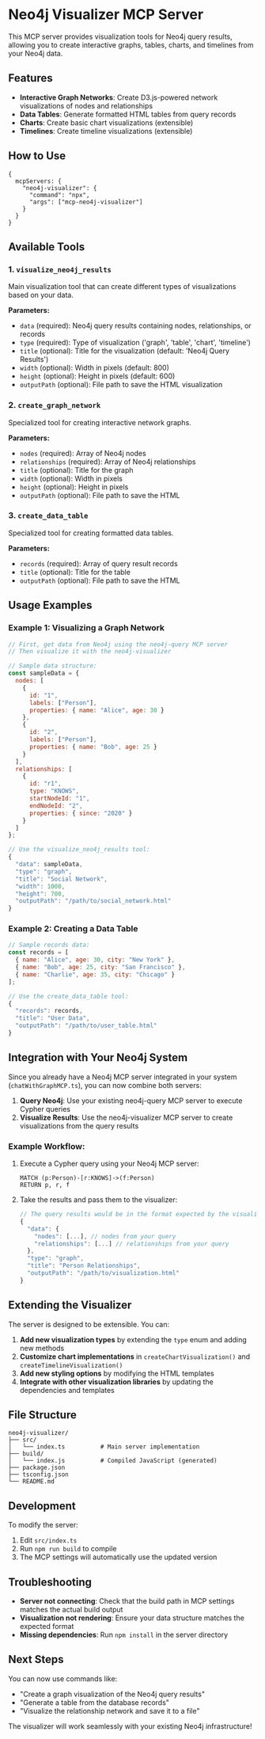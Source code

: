 # Neo4j Visualizer MCP Server

This MCP server provides visualization tools for Neo4j query results, allowing you to create interactive graphs, tables, charts, and timelines from your Neo4j data.

## Features

- **Interactive Graph Networks**: Create D3.js-powered network visualizations of nodes and relationships
- **Data Tables**: Generate formatted HTML tables from query records
- **Charts**: Create basic chart visualizations (extensible)
- **Timelines**: Create timeline visualizations (extensible)


## How to Use

```
{
  mcpServers: {
    "neo4j-visualizer": {
      "command": "npx",
      "args": ["mcp-neo4j-visualizer"]
    }
  }
}
```

## Available Tools

### 1. `visualize_neo4j_results`
Main visualization tool that can create different types of visualizations based on your data.

**Parameters:**
- `data` (required): Neo4j query results containing nodes, relationships, or records
- `type` (required): Type of visualization ('graph', 'table', 'chart', 'timeline')
- `title` (optional): Title for the visualization (default: 'Neo4j Query Results')
- `width` (optional): Width in pixels (default: 800)
- `height` (optional): Height in pixels (default: 600)
- `outputPath` (optional): File path to save the HTML visualization

### 2. `create_graph_network`
Specialized tool for creating interactive network graphs.

**Parameters:**
- `nodes` (required): Array of Neo4j nodes
- `relationships` (required): Array of Neo4j relationships
- `title` (optional): Title for the graph
- `width` (optional): Width in pixels
- `height` (optional): Height in pixels
- `outputPath` (optional): File path to save the HTML

### 3. `create_data_table`
Specialized tool for creating formatted data tables.

**Parameters:**
- `records` (required): Array of query result records
- `title` (optional): Title for the table
- `outputPath` (optional): File path to save the HTML

## Usage Examples

### Example 1: Visualizing a Graph Network

```javascript
// First, get data from Neo4j using the neo4j-query MCP server
// Then visualize it with the neo4j-visualizer

// Sample data structure:
const sampleData = {
  nodes: [
    {
      id: "1",
      labels: ["Person"],
      properties: { name: "Alice", age: 30 }
    },
    {
      id: "2", 
      labels: ["Person"],
      properties: { name: "Bob", age: 25 }
    }
  ],
  relationships: [
    {
      id: "r1",
      type: "KNOWS",
      startNodeId: "1",
      endNodeId: "2",
      properties: { since: "2020" }
    }
  ]
};

// Use the visualize_neo4j_results tool:
{
  "data": sampleData,
  "type": "graph",
  "title": "Social Network",
  "width": 1000,
  "height": 700,
  "outputPath": "/path/to/social_network.html"
}
```

### Example 2: Creating a Data Table

```javascript
// Sample records data:
const records = [
  { name: "Alice", age: 30, city: "New York" },
  { name: "Bob", age: 25, city: "San Francisco" },
  { name: "Charlie", age: 35, city: "Chicago" }
];

// Use the create_data_table tool:
{
  "records": records,
  "title": "User Data",
  "outputPath": "/path/to/user_table.html"
}
```

## Integration with Your Neo4j System

Since you already have a Neo4j MCP server integrated in your system (`chatWithGraphMCP.ts`), you can now combine both servers:

1. **Query Neo4j**: Use your existing neo4j-query MCP server to execute Cypher queries
2. **Visualize Results**: Use the neo4j-visualizer MCP server to create visualizations from the query results

### Example Workflow:

1. Execute a Cypher query using your Neo4j MCP server:
   ```cypher
   MATCH (p:Person)-[r:KNOWS]->(f:Person)
   RETURN p, r, f
   ```

2. Take the results and pass them to the visualizer:
   ```javascript
   // The query results would be in the format expected by the visualizer
   {
     "data": {
       "nodes": [...], // nodes from your query
       "relationships": [...] // relationships from your query
     },
     "type": "graph",
     "title": "Person Relationships",
     "outputPath": "/path/to/visualization.html"
   }
   ```

## Extending the Visualizer

The server is designed to be extensible. You can:

1. **Add new visualization types** by extending the `type` enum and adding new methods
2. **Customize chart implementations** in `createChartVisualization()` and `createTimelineVisualization()`
3. **Add new styling options** by modifying the HTML templates
4. **Integrate with other visualization libraries** by updating the dependencies and templates

## File Structure

```
neo4j-visualizer/
├── src/
│   └── index.ts          # Main server implementation
├── build/
│   └── index.js          # Compiled JavaScript (generated)
├── package.json
├── tsconfig.json
└── README.md
```

## Development

To modify the server:

1. Edit `src/index.ts`
2. Run `npm run build` to compile
3. The MCP settings will automatically use the updated version

## Troubleshooting

- **Server not connecting**: Check that the build path in MCP settings matches the actual build output
- **Visualization not rendering**: Ensure your data structure matches the expected format
- **Missing dependencies**: Run `npm install` in the server directory

## Next Steps

You can now use commands like:
- "Create a graph visualization of the Neo4j query results"
- "Generate a table from the database records"
- "Visualize the relationship network and save it to a file"

The visualizer will work seamlessly with your existing Neo4j infrastructure!
